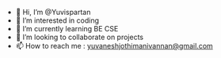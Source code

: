 - 👋 Hi, I’m @Yuvispartan
- 👀 I’m interested in coding
- 🌱 I’m currently learning BE CSE
- 💞️ I’m looking to collaborate on projects
- 📫 How to reach me : yuvaneshjothimanivannan@gmail.com

<!---
Yuvispartan/Yuvispartan is a ✨ special ✨ repository because its `README.md` (this file) appears on your GitHub profile.
You can click the Preview link to take a look at your changes.
--->
